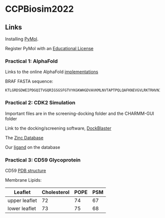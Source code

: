 # CCPBiosim2022
## Links
Installing [PyMol](https://pymol.org/2/).

Register PyMol with an [Educational License](https://pymol.org/edu/)

### Practical 1: AlphaFold
Links to the online AlphaFold [implementations](https://github.com/sokrypton/ColabFold)

BRAF FASTA sequence:

```
KTLGRDSDWEIPDGQITVGQRIGSGSFGTVYKGKWHGDVAVKMLNVTAPTPQLQAFKNEVGVLRKTRHVNILFMGYSTKPQLAIVTQWCEGSLYHLHIETKFEMIKLIDIARQTAQGMDYLHAKSIHRDLKSNIFLHEDLTVKIGDFGLATVKSRWSGSHQFEQLSGSILWMAPEVIRMQDKNPYSFQSDVYAFGIVLYELMTGQLPYSNINRDQIFMVGRGYLSPDLSKVRSNCPKAMKRLMAECLKRDERPLFPQILASIELARSLPKIKIRPRGQRDSYWEIE
```

### Practical 2: CDK2 Simulation

Important files are in the screening-docking folder and the CHARMM-GUI folder

Link to the docking/screening software, [DockBlaster](https://blaster.docking.org/)

The [Zinc Database](https://zinc.docking.org/)

Our [ligand](https://zinc.docking.org/substances/ZINC000001697961/) on the database



### Practical 3: CD59 Glycoprotein 

CD59 [PDB structure](https://www.rcsb.org/structure/1cdr)

Membrane Lipids:

|Leaflet|Cholesterol|POPE|PSM|
| --- | --- | --- | --- |
|upper leaflet|72|74|67|
|lower leaflet|73|75|68|

